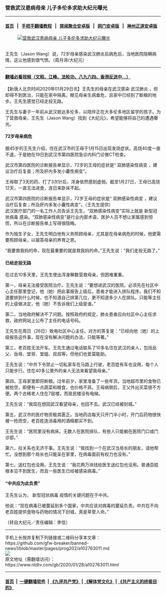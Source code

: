 ### 营救武汉患病母亲 儿子多伦多求助大纪元曝光
------------------------

#### [首页](https://github.com/gfw-breaker/banned-news1/blob/master/README.md) &nbsp;&nbsp;|&nbsp;&nbsp; [手把手翻墙教程](https://github.com/gfw-breaker/guides/wiki) &nbsp;&nbsp;|&nbsp;&nbsp; [禁闻聚合安卓版](https://github.com/gfw-breaker/bn-android) &nbsp;&nbsp;|&nbsp;&nbsp; [网门安卓版](https://github.com/oGate2/oGate) &nbsp;&nbsp;|&nbsp;&nbsp; [神州正道安卓版](https://github.com/SzzdOgate/update) 



<div><div class="featured_image">
 <a href="https://i.ntdtv.com/assets/uploads/2020/01/DSCF0448.jpg" target="_blank">
  <figure>
   <img alt="营救武汉患病母亲 儿子多伦多求助大纪元曝光" src="https://i.ntdtv.com/assets/uploads/2020/01/DSCF0448-800x450.jpg"/>
  </figure><br/>
 </a>
 <span class="caption">
  王先生（Jason Wang）说，72岁母亲感染武汉肺炎后病危后，当地医院隐瞒病情，这让他感到很气愤。（周月谛/大纪元）
 </span>
</div>
</div><hr/>

#### [翻墙必看视频（文昭、江峰、法轮功、八九六四、香港反送中...）](http://167.172.214.107/home.html)

<div><div class="post_content" itemprop="articleBody">
 <p>
  【新唐人北京时间2020年01月29日讯】王先生的母亲在武汉感染
  <ok href="https://www.ntdtv.com/gb/武汉肺炎.htm">
   武汉肺炎
  </ok>
  ，但却得不到医治，只能在家中隔离。眼见母亲生病垂危，且家中已经到了断粮的地步。王先生感觉已经走投无路。
 </p>
 <p>
  王先生与妻子一年前从武汉抵达多伦多，以陪伴正在大多伦多地区留学的孩子。为了营救母亲，王先生（Jason Wang）找到《大纪元》，希望能够将自己的遭遇曝光。
 </p>
 <h4>
  72岁母亲病危
 </h4>
 <p>
  据45岁的王先生介绍，住在武汉市的王母于1月15日出现发烧症状。高烧40度一直不退，于是她在19日到武汉市第四医院急诊内科门诊做CT检查。
 </p>
 <p>
  武汉市第四医院的诊断报告单显示，72岁的王母的症状是“
  <ok href="https://www.ntdtv.com/gb/双肺感染性病变.htm">
   双肺感染性病变
  </ok>
  ，建议治疗后复查；所及肝内多发小囊性病变”。
 </p>
 <p>
  王母取了3天的药、打了3次针后，浑身依然感到虚弱。截至1月27日，王母已高烧12天，一直无法进食，连日来卧床不起。
 </p>
 <p>
  武汉市第四医院的诊断报告单显示，72岁王母的症状是“
  <ok href="https://www.ntdtv.com/gb/双肺感染性病变.htm">
   双肺感染性病变
  </ok>
  ，建议治疗后复查；所及肝内多发小囊性病变”。（王先生提供）
  <br/>
  武汉医疗部门的一名工作人员告诉王先生，“双肺感染性病变”实际上就是
  <ok href="https://www.ntdtv.com/gb/新型冠状病毒.htm">
   新型冠状病毒
  </ok>
  感染。“双肺感染性病变”是行业内部术语，医护人员不想让家属感到惊慌，所以在诊断报告单上写得很隐晦。
 </p>
 <p>
  作为独生子女，王先生明白他有义务照顾母亲，尤其是在母亲病危的时候，他更需要照顾母亲，以报答母亲的养育之恩。
 </p>
 <p>
  “我要救我妈的命，现在最重要的就是救我妈的命。”王先生说：“我们走投无路了。”
 </p>
 <h4>
  已经走投无路
 </h4>
 <p>
  在过去10多天里，王先生使出浑身解数营救母亲，但困难重重。
 </p>
 <p>
  第一，母亲无法接受医院治疗。王先生说：“要想进武汉的医院，必须先在社区中心主任那里登记，他（她）把此事报告上级后，患者才能进入排队程序。我们不知道要排到什么时候，也不知道自己排第几位，更不知道多少人在排队。只能等主任的上级做决定，他（她）不告诉我们上级是谁。”
 </p>
 <p>
  第二，当地政府解决不了问题。按照政府的规定，肺炎患者应向社区中心主任求救，政府网站上公布了主任的电话号码。
 </p>
 <p>
  王先生在周日（26日）致电社区中心主任。对方的答复是：“已经向他（她）的上级报告这件事，现在没有解决问题的办法，只能等著。”
 </p>
 <p>
  第三，老百姓无法开车。王先生通过电话联系了10多名住在武汉的亲人，包括岳父、岳母、堂哥、堂姐、叔叔等，但他们也爱莫能助。
 </p>
 <p>
  王先生说：“中共下令禁止一切私家车在马路上行驶，老百姓有车也没用，每个人只能步行。住在40多公里外的亲人无法来看望我母亲。”
 </p>
 <p>
  第四，王母家里即将断粮。过年前夕，家里准备了一些年货。当地超市里的食物已被抢空，即便有一点蔬菜和粮食，也价格不菲。王母病倒后，王父外出买菜很不方便。两个古稀老人住在7层楼，而居民楼没有电梯。
 </p>
 <p>
  王先生说：“我现在想回武汉看望母亲，也回不去。武汉已经被封城。”
 </p>
 <p>
  第五，武汉市的医疗物资极其匮乏。当地药店每天只开门半小时，开门后药物很快被一抢而空，老百姓连消毒用的酒精都买不到。
 </p>
 <p>
  王先生说：“医院里没有病床。无数人在医院排队，有些人只能躺在医院门口或门诊部。”
 </p>
 <p>
  第六，拉关系也无济于事。王先生说：“我找到一个在武汉当局长的朋友，请他帮忙。没想到那个局长也只能呆在家里，在病毒面前有权力也没有。”
 </p>
 <p>
  第七，送红包也没用。王先生说：“我花两万块钱给医生送红包也没用。普通百姓根本见不到医生，而且一些医生已经被感染病毒。”
 </p>
 <h4>
  “中共应为此负责”
 </h4>
 <p>
  王先生认为，
  <ok href="https://www.ntdtv.com/gb/新型冠状病毒.htm">
   新型冠状病毒
  </ok>
  疫情的关键问题在于中共。
 </p>
 <p>
  他说：“现在病毒已被蔓延到多个国家，中共应该对病毒的蔓延负责。中共在不向老百姓提供食物与药物的情况下封城，真是草菅人命。”
 </p>
 <p>
  （转自大纪元／责任编辑：李信）
 </p>
 <div class="single_ad">
 </div>
</div>
</div>
<hr/>
手机上长按并复制下列链接或二维码分享本文章：<br/>
https://github.com/gfw-breaker/banned-news1/blob/master/pages/prog202/a102763011.md <br/>
<a href='https://github.com/gfw-breaker/banned-news1/blob/master/pages/prog202/a102763011.md'><img src='https://github.com/gfw-breaker/banned-news1/blob/master/pages/prog202/a102763011.md.png'/></a> <br/>
原文地址（需翻墙访问）：https://www.ntdtv.com/gb/2020/01/28/a102763011.html


------------------------
#### [首页](https://github.com/gfw-breaker/banned-news1/blob/master/README.md) &nbsp;|&nbsp; [一键翻墙软件](https://github.com/gfw-breaker/nogfw/blob/master/README.md) &nbsp;| [《九评共产党》](https://github.com/gfw-breaker/9ping.md/blob/master/README.md#九评之一评共产党是什么) | [《解体党文化》](https://github.com/gfw-breaker/jtdwh.md/blob/master/README.md) | [《共产主义的终极目的》](https://github.com/gfw-breaker/gczydzjmd.md/blob/master/README.md)


<img src='http://gfw-breaker.win/banned-news/pages/prog202/a102763011.md' width='0px' height='0px'/>